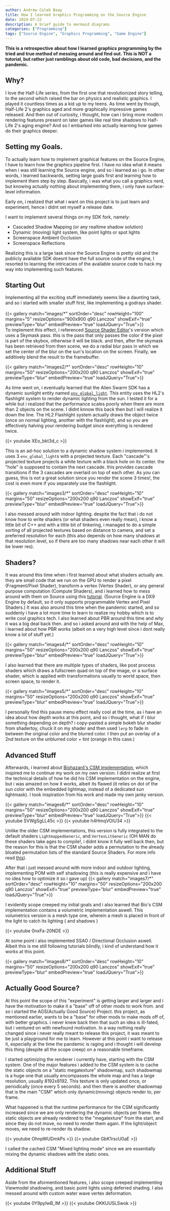```yaml
---
author: Andrew Caleb Baay
title: How I learned Graphics Programming on the Source Engine
date: 2024-07-22
description: A brief guide to mermaid diagrams
categories: ["Programming"]
tags: ["Source Engine", "Graphics Programming", "Game Engine"]
---
```


**This is a retrospective about how I learned graphics programming by the tried and true method of messing around and find out. This is NOT a tutorial, but rather just ramblings about old code, bad decisions, and the pandemic.**

## Why?

I love the Half-Life series, from the first one that revolutionized story telling, to the second which raised the bar on physics and realistic graphics. I played it countless times as a kid up to my teens. As time went by though, Half-Life 2's graphics aged and more graphically impressive games released. And then out of curiosity, i thought, how can i bring more modern rendering features present on later games like real time shadows to Half-Life 2's aging engine? And so I embarked into actually learning how games do their graphics deeper.

## Setting my Goals.

To actually learn how to implement graphical features on the Source Engine, I have to learn how the graphics pipeline first. I have no idea what it means when i was still learning the Source engine, and so i learned as i go. In other words, i learned backwards, setting large goals first and learning how to implement them step by step. Basically, i was what you call a graphics nerd, but knowing actually nothing about implementing them, i only have surface-level information.

Early on, i realized that what i want on this project is to just learn and experiment, hence i didnt set myself a release date.

I want to implement several things on my SDK fork, namely:

- Cascaded Shadow Mapping (or any realtime shadow solution)
- Dynamic (moving) light system, like point lights or spot lights
- Screenspace Ambient Occlusion
- Screenspace Reflections

Realizing this is a large task since the Source Engine is pretty old and the publicly available SDK doesnt have the full source code of the engine, I resorted to learning the intricacies of the available source code to hack my way into implementing such features.

## Starting Out

Implementing all the exciting stuff immediately seems like a daunting task, and so i started with smaller stuff first, like implementing a godrays shader.
\
\
{{< gallery match="images/*" sortOrder="desc" rowHeight="100" margins="5" resizeOptions="900x900 q90 Lanczos" showExif="true" previewType="blur" embedPreview="true" loadJQuery="True">}}
\
To implement this effect, i referenced [Source Shader Editor](https://youtu.be/82AMwQGjc8Y?si=CexoUEcOgoL1a1wb)'s version which uses a Skymask pass. this is the pass that only passes the color if the pixel is part of the skybox, otherwise it will be black. and then, after the skymask has been retrieved from then scene, we do a radial blur pass in which we set the center of the blur on the sun's location on the screen. Finally, we additively blend the result to the framebuffer.

{{< gallery match="images2/*" sortOrder="desc" rowHeight="10" margins="50" resizeOptions="200x200 q90 Lanczos" showExif="true" previewType="blur" embedPreview="true" loadJQuery="True">}}

As time went on, i eventually learned that the Alien Swarm SDK has a dynamic sunlight entity named [`env_global_light`](https://developer.valvesoftware.com/wiki/Env_global_light). This entity uses the HL2's flashlight system to render dynamic lighting from the sun. I tested it for a while but i realized that the performance scales poorly when there are more than 2 objects on the scene. I didnt knnow this back then but I will realize it down the line. The HL2 Flashlight system actually draws the object twice (once on normal lighting, another with the flashlight), and so you are effectively halving your rendering budget since everything is rendered twice.

{{< youtube XEo_bkt3d_c >}}

This is an ad-hoc solution to a dynamic shadow system i implemented. It uses 3 `env_global_light`s with a projected texture. Each "cascade"'s projected texture projects a white texture with a black hole on its center. the "hole" is supposed to contain the next cascade. this provides cascade transitions if the 3 cascades are overlaid on top of each other. As you can guess, this is not a great solution since you render the scene 3 times!, the cost is even more if you separately use the flashlight.

{{< gallery match="images3/*" sortOrder="desc" rowHeight="10" margins="50" resizeOptions="200x200 q90 Lanczos" showExif="true" previewType="blur" embedPreview="true" loadJQuery="True">}}

I also messed around with indoor lighting. despite the fact that i do not know how to write shaders (or what shaders even really mean), i know a little bit of C++ and with a little bit of tinkering, i managed to do a simple sorting of all projected textures based on distance to camera, and set a preferred resolution for each (this also depends on how many shadows at that resolution level, so if there are too many shadows near each other it will be lower res).

## Shaders?

It was around this time when i first learned about what shaders actually are. they are small code that we run on the GPU to render a pixel (Fragment/Pixel Shader), transform a vertex (Vertex Shader), or any general purpose computation (Compute Shaders), and i learned how to mess around with them on Source using this [tutorial](https://developer.valvesoftware.com/wiki/Shader_Authoring). (Source Engine is a DX9 Engine by default, so it only supports programmable Vertex and Pixel Shaders.) It was also around this time when the pandemic started, and so suddenly i have a lot more time to learn to realize my hobby which is to write cool graphics tech. I also learned about PBR around this time and *why* it was a big deal back then. and so i asked around and with the help of Max, i learned about how PBR works (albeit on a very high level since i dont really know a lot of stuff yet.)

{{< gallery match="images4/*" sortOrder="desc" rowHeight="10" margins="50" resizeOptions="200x200 q90 Lanczos" showExif="true" previewType="blur" embedPreview="true" loadJQuery="True">}}

I also learned that there are multiple types of shaders, like post process shaders which draws a fullscreen quad on top of the image, or a surface shader, which is applied with transformations usually to world space, then screen space, to render it. 

{{< gallery match="images5/*" sortOrder="desc" rowHeight="10" margins="50" resizeOptions="200x200 q90 Lanczos" showExif="true" previewType="blur" embedPreview="true" loadJQuery="True">}}

I personally find this pause menu effect really cool at the time, as i have an idea about how depth works at this point, and so i thought, what if i blur something depending on depth? i copy-pasted a simple bokeh blur shader from shadertoy, chuck it on my shader and then used `lerp` to fade in between the original color and the blurred color. I then put an overlay of a 2nd texture on the unblurred color + tint (orange in this case.)

## Advanced Stuff

Afterwards, i learned about [Biohazard's CSM implementation](https://github.com/Biohazard90/g-string_2013), which inspired me to continue my work on my own version. I didnt realize at first the technical details of how he did his CSM implementation on the engine, but i was amazed on how it works, albeit its flawed (it relies on dot of the sun color with the embedded lightmap, instead of a dedicated sun lightmask). I took inspiration from his work and made my own janky version.

{{< gallery match="images6/*" sortOrder="desc" rowHeight="10" margins="50" resizeOptions="200x200 q90 Lanczos" showExif="true" previewType="blur" embedPreview="true" loadJQuery="True">}}
{{< youtube SVWgSgLL45c >}} 
{{< youtube h4HmqVOlU34 >}} 

Unlike the older CSM implementations, this version is fully integrated to the default shaders `LightmappedGeneric`, and `VertexLitGeneric` (OH MAN do these shaders take ages to compile!, i didnt know it fully well back then, but the reason for this is that the CSM shader adds a permutation to the already bloated permutation lists of the standard Source Shaders. For more info read [this](https://therealmjp.github.io/posts/shader-permutations-part1/)).

After that i just messed around with more indoor and outdoor lighting, implementing POM with self shadowing (this is really expensive and i have no idea how to optimize it so i gave up)
{{< gallery match="images7/*" sortOrder="desc" rowHeight="10" margins="50" resizeOptions="200x200 q90 Lanczos" showExif="true" previewType="blur" embedPreview="true" loadJQuery="True">}}

I evidently scope creeped my initial goals and i also learned that Bio's CSM implementation contains a volumetric implementation aswell. This volumetrics version is a mesh type one, wherein a mesh is placed in front of the light to catch its lighting ( and shadows )

{{< youtube 0nxFa-20NDE >}} 

At some point i also implemented SSAO / Directional Occlusion aswell. Albeit this is me still following tutorials blindly, i kind of understand how it works at this point.

{{< gallery match="images8/*" sortOrder="desc" rowHeight="10" margins="50" resizeOptions="200x200 q90 Lanczos" showExif="true" previewType="blur" embedPreview="true" loadJQuery="True">}}

## Actually Good Source?

At this point the scope of this "experiment" is getting larger and larger and i have the motivation to make it a "base" off of other mods to work from. and so i started the AGS(Actually Good Source) Project. this project, as mentioned earlier, wants to be a "base" for other mods to make mods off of, with better graphics. i never knew back then that such an idea is ill-fated, but i ventured on with newfound motivation. In a way nothing really changed since i never really meant to release this project, it was meant to be just a playground for me to learn. However at this point i want to release it, especially at the time the pandemic is raging and i thought i will develop this thing (despite all the scope creep) on a reasonable timeframe.

I started optimizing the renderer i currently have, starting with the CSM system. One of the major features i added to the CSM system is to cache the static objects on a "static megatexture" shadowmap, such shadowmap is a huge one that usually encompasses the whole map and has a large resolution, usually 8192x8192. This texture is only updated once, or periodically (once every 5 seconds). and then there is another shadowmap that is the main "CSM" which only dynamic(moving) objects render to, per frame.

What happened is that the runtime performance for the CSM significantly increased since we are only rendering the dynamic objects per frame. the static objects are already rendered to the "megatexture" from the start, and since they do not move, no need to render them again. If the light/object moves, we need to re-render its shadow.

{{< youtube OhnpWUDmkPs >}} 
{{< youtube GbK1rscU0aE >}} 

I called the cached CSM "Mixed lighting mode" since we are essentially mixing the dynamic shadows with the static ones.

## Additional Stuff
Aside from the aformentioned features, i also scope creeped implementing Viewmodel shadowing, and basic point lights using deferred shading. I also messed around with custom water wave vertex deformation.

{{< youtube 0Y9pyIwB_lM >}} 
{{< youtube OKKUUSLSwok >}}